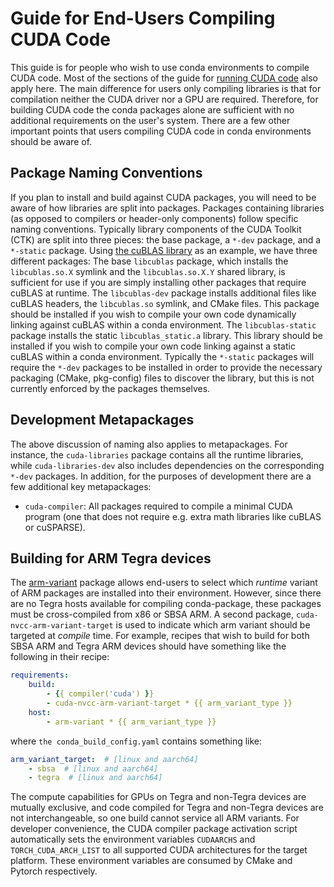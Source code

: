 # Guide for End-Users Compiling CUDA Code

This guide is for people who wish to use conda environments to compile CUDA code.
Most of the sections of the guide for [running CUDA code](./end_user_run_guide.md) also apply here.
The main difference for users only compiling libraries is that for compilation neither the CUDA driver nor a GPU are required.
Therefore, for building CUDA code the conda packages alone are sufficient with no additional requirements on the user's system.
There are a few other important points that users compiling CUDA code in conda environments should be aware of.

## Package Naming Conventions

If you plan to install and build against CUDA packages, you will need to be aware of how libraries are split into packages.
Packages containing libraries (as opposed to compilers or header-only components) follow specific naming conventions.
Typically library components of the CUDA Toolkit (CTK) are split into three pieces: the base package, a `*-dev` package, and a `*-static` package.
Using [the cuBLAS library](https://github.com/conda-forge/libcublas-feedstock) as an example, we have three different packages:
The base `libcublas` package, which installs the `libcublas.so.X` symlink and the `libcublas.so.X.Y` shared library, is sufficient for use if you are simply installing other packages that require cuBLAS at runtime.
The `libcublas-dev` package installs additional files like cuBLAS headers, the `libcublas.so` symlink, and CMake files.
This package should be installed if you wish to compile your own code dynamically linking against cuBLAS within a conda environment.
The `libcublas-static` package installs the static `libcublas_static.a` library.
This library should be installed if you wish to compile your own code linking against a static cuBLAS within a conda environment.
Typically the `*-static` packages will require the `*-dev` packages to be installed in order to provide the necessary packaging (CMake, pkg-config) files to discover the library, but this is not currently enforced by the packages themselves.

## Development Metapackages

The above discussion of naming also applies to metapackages.
For instance, the `cuda-libraries` package contains all the runtime libraries, while `cuda-libraries-dev` also includes dependencies on the corresponding `*-dev` packages.
In addition, for the purposes of development there are a few additional key metapackages:
- `cuda-compiler`: All packages required to compile a minimal CUDA program (one that does not require e.g. extra math libraries like cuBLAS or cuSPARSE).

## Building for ARM Tegra devices

The [arm-variant](https://github.com/conda-forge/arm-variant-feedstock) package allows
end-users to select which *runtime* variant of ARM packages are installed into their
environment. However, since there are no Tegra hosts available for compiling conda-package,
these packages must be cross-compiled from x86 or SBSA ARM. A second package,
`cuda-nvcc-arm-variant-target` is used to indicate which arm variant should be targeted at
*compile* time. For example, recipes that wish to build for both SBSA ARM and Tegra ARM
devices should have something like the following in their recipe:

```yaml
requirements:
    build:
        - {{ compiler('cuda') }}
        - cuda-nvcc-arm-variant-target * {{ arm_variant_type }}
    host:
        - arm-variant * {{ arm_variant_type }}
```

where `the conda_build_config.yaml` contains something like:

```yaml
arm_variant_target:  # [linux and aarch64]
    - sbsa  # [linux and aarch64]
    - tegra  # [linux and aarch64]
```

The compute capabilities for GPUs on Tegra and non-Tegra devices are mutually exclusive, and
code compiled for Tegra and non-Tegra devices are not interchangeable, so one build cannot
service all ARM variants. For developer convenience, the CUDA compiler package activation
script automatically sets the environment variables `CUDAARCHS` and `TORCH_CUDA_ARCH_LIST`
to all supported CUDA architectures for the target platform. These environment variables are
consumed by CMake and Pytorch respectively.
